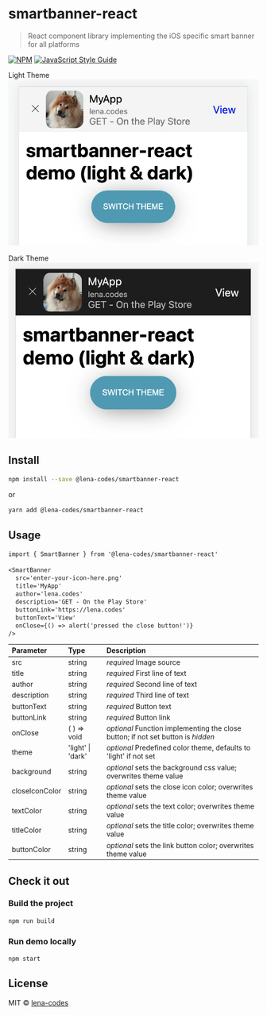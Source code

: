 # smartbanner-react

> React component library implementing the iOS specific smart banner for all platforms

[![NPM](https://img.shields.io/npm/v/@lena-codes/smartbanner-react.svg)](https://www.npmjs.com/package/@lena-codes/smartbanner-react) [![JavaScript Style Guide](https://img.shields.io/badge/code_style-standard-brightgreen.svg)](https://standardjs.com)

Light Theme
![light theme](./demo/src/resources/light.png)

Dark Theme
![dark theme](./demo/src/resources/dark.png)

## Install

```bash
npm install --save @lena-codes/smartbanner-react
```

or

```bash
yarn add @lena-codes/smartbanner-react
```

## Usage

```tsx
import { SmartBanner } from '@lena-codes/smartbanner-react'

<SmartBanner
  src='enter-your-icon-here.png'
  title='MyApp'
  author='lena.codes'
  description='GET - On the Play Store'
  buttonLink='https://lena.codes'
  buttonText='View'
  onClose={() => alert('pressed the close button!')}
/>
```

| Parameter | Type | Description |
| :--- | :--- | :--- |
| src | string | *required* Image source |
| title | string | *required* First line of text |
| author | string | *required* Second line of text |
| description | string | *required* Third line of text |
| buttonText | string | *required* Button text |
| buttonLink | string | *required* Button link |
| onClose | ( ) => void | *optional* Function implementing the close button; if not set button is *hidden* |
| theme | 'light' \| 'dark' | *optional* Predefined color theme, defaults to 'light' if not set |
| background | string | *optional* sets the background css value; overwrites theme value |
| closeIconColor | string | *optional* sets the close icon color; overwrites theme value |
| textColor | string | *optional* sets the text color; overwrites theme value |
| titleColor | string | *optional* sets the title color; overwrites theme value |
| buttonColor | string | *optional* sets the link button color; overwrites theme value |

## Check it out

### Build the project

```bash
npm run build
```

### Run demo locally

```bash
npm start
```

## License

MIT © [lena-codes](https://github.com/lena-codes)
